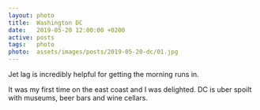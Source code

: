 ```yaml
---
layout: photo
title:  Washington DC
date:   2019-05-20 12:00:00 +0200
active: posts
tags:   photo
photo:  assets/images/posts/2019-05-20-dc/01.jpg
---
```


Jet lag is incredibly helpful for getting the morning runs in.

It was my first time on the east coast and I was delighted. DC is
uber spoilt with museums, beer bars and wine cellars.
